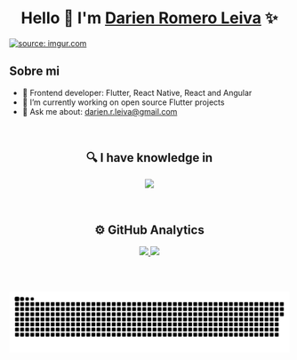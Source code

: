 <div align="center">
  <h1 align="center">Hello 👋  I'm <a href="https://www.linkedin.com/in/darien-romero-leiva/">Darien Romero Leiva</a> ✨</h1>
</div>
<a href="https://imgur.com/AjnXvGY"><img src="https://imgur.com/AjnXvGY.png" title="source: imgur.com" /></a>

## Sobre mi

- 📲 Frontend developer: Flutter, React Native, React and Angular 
- 🔭 I’m currently working on open source Flutter projects
- 💬 Ask me about: darien.r.leiva@gmail.com
<br>

<h2 align="center">🔍 I have knowledge in</h2>
<p align="center">
  <a href="https://skillicons.dev">
    <img src="https://skillicons.dev/icons?i=flutter,react,angular,css,javascript,nodejs,nestjs,express,mongodb,mysql" />
  </a>
</p>

<br>

<h2 align="center">⚙️ GitHub Analytics</h2>
<p align="center">
<a href="https://github.com/DarienRomero">
  <img height="180em" src="https://github-readme-stats-eight-theta.vercel.app/api?username=darienromero&show_icons=true&theme=dark&include_all_commits=true&count_private=true"/>
  <img height="180em" src="https://github-readme-stats-eight-theta.vercel.app/api/top-langs/?username=darienromero&layout=compact&langs_count=8&theme=dark"/>
</a>
</p>

<br>

<div id="header" align="center">
  <img src="https://komarev.com/ghpvc/?username=darienromero&style=for-the-badge&color=orange" alt=""/>
</div>

<p align="center">
  <img width="1000" src="assets/github-snake.svg" alt="snake"/>
</p>
